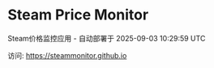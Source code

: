 # Steam Price Monitor

Steam价格监控应用 - 自动部署于 2025-09-03 10:29:59 UTC

访问: https://steammonitor.github.io
